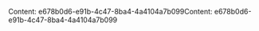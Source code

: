 <span data-ttu-id="f31da-101">Content: e678b0d6-e91b-4c47-8ba4-4a4104a7b099</span><span class="sxs-lookup"><span data-stu-id="f31da-101">Content: e678b0d6-e91b-4c47-8ba4-4a4104a7b099</span></span>